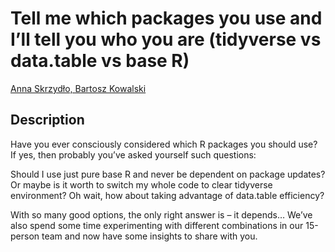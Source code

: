 # Tell me which packages you use and I’ll tell you who you are (tidyverse vs data.table vs base R)

[Anna	Skrzydło, Bartosz Kowalski]()

## Description

Have you ever consciously considered which R packages you should use? If yes, then probably you’ve asked yourself such questions:

Should I use just pure base R and never be dependent on package updates? 
Or maybe is it worth to switch my whole code to clear tidyverse environment? 
Oh wait, how about taking advantage of data.table efficiency? 

With so many good options, the only right answer is – it depends… We’ve also spend some time experimenting with different combinations in our 15-person team and now have some insights to share with you.

